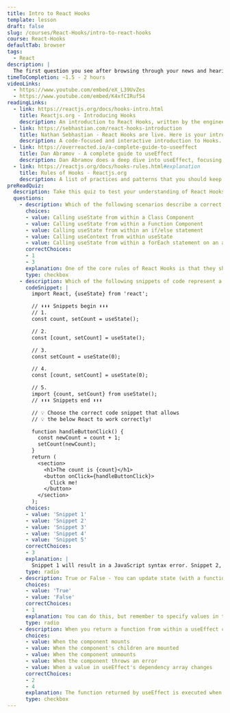 ```yaml
---
title: Intro to React Hooks
template: lesson
draft: false
slug: /courses/React-Hooks/intro-to-react-hooks
course: React-Hooks
defaultTab: browser
tags:
  - React
description: |
  The first question you see after browsing through your news and hearing conversations from your fellow engineers is what are Hooks? What can you do with Hooks? How do they compare to writing React with classes? These questions, and more, will be covered in this lesson.
timeToCompletion: ~1.5 - 2 hours
videoLinks: 
  - https://www.youtube.com/embed/eX_L39UvZes
  - https://www.youtube.com/embed/K4xfCIRuf54
readingLinks: 
  - link: https://reactjs.org/docs/hooks-intro.html
    title: Reactjs.org - Introducing Hooks
    description: An introduction to React Hooks, written by the engineers behind the features. Why did they introduce hooks? What problems do they solve? Read exactly what the engineers behind React have to say!
  - link: https://sebhastian.com/react-hooks-introduction
    title: Nathan Sebhastian - React Hooks are live. Here is your introduction.
    description: A code-focused and interactive introduction to Hooks. This introduces our first hook, useState, which allows us to maintain the state of a variable(s) within a component, similar to how "setState" in a Class Component works.
  - link: https://overreacted.io/a-complete-guide-to-useeffect
    title: Dan Abramov - A complete guide to useEffect
    description: Dan Abramov does a deep dive into useEffect, focusing on the newest principles, gotchas, and big ideas from hooks and from useEffect.
  - link: https://reactjs.org/docs/hooks-rules.html#explanation
    title: Rules of Hooks - Reactjs.org
    description: A list of practices and patterns that you should keep in mind as you begin to write code using React Hooks.
preReadQuiz:
  description: Take this quiz to test your understanding of React Hooks!
  questions: 
    - description: Which of the following scenarios describe a correct usage of the useState Hook? Check all that apply.
      choices:
      - value: Calling useState from within a Class Component
      - value: Calling useState from within a Function Component
      - value: Calling useState from within an if/else statement
      - value: Calling useContext from within useState
      - value: Calling useState from within a forEach statement on an array whose length can change
      correctChoices: 
      - 1
      - 3
      explanation: One of the core rules of React Hooks is that they should be called the same number of times between renders of a component. If a hook needs to not apply its logic if some condition is true or false, that logic should live within the hook itself (and not above it.) Class Components are not compatible with Hooks, and will cause a runtime error.
      type: checkbox
    - description: Which of the following snippets of code represent a valid implementation of useState that allows the button to function?
      codeSnippet: |
        import React, {useState} from 'react';

        // ⬇️⬇️⬇️ Snippets begin ⬇️⬇️⬇️
        // 1.
        const count, setCount = useState();

        // 2. 
        const [count, setCount] = useState();

        // 3. 
        const setCount = useState(0);

        // 4.
        const [count, setCount] = useState(0);

        // 5.
        import {count, setCount} from useState();
        // ⬆️⬆️⬆️ Snippets end ⬆️⬆️⬆️

        // 💡 Choose the correct code snippet that allows 
        // 💡 the below React to work correctly!

        function handleButtonClick() {
          const newCount = count + 1;
          setCount(newCount);
        }
        return (
          <section>
            <h1>The count is {count}</h1>
            <button onClick={handleButtonClick}>
              Click me!
            </button>
          </section>
        );
      choices:
      - value: 'Snippet 1'
      - value: 'Snippet 2'
      - value: 'Snippet 3'
      - value: 'Snippet 4'
      - value: 'Snippet 5'
      correctChoices: 
      - 3
      explanation: |
        Snippet 1 will result in a JavaScript syntax error. Snippet 2, while not incorrect, does not provide an initial value to 'useState', which will produce an initial value of 'count' as 'undefined'. When trying to increment the value in 'handleButtonClick', incrementing 'count' by one will return 'NaN'. Snippet 3 is missing an array destructuring statement, and Snippet 5 attempts to import the functionality of useState as if it could be imported, when instead it must be array-destructured. 
      type: radio
    - description: True or False - You can update state (with a function returned from useState) within a useEffect hook.
      choices:
      - value: 'True'
      - value: 'False'
      correctChoices: 
      - 1
      explanation: You can do this, but remember to specify values in the second argument to useEffect. The hook will then only run when any value in the second argument changes. If you don't, you will enter into an infinite loop (as changing the state triggers a re-render, which calls the useEffect hook.)
      type: radio
    - description: When you return a function from within a useEffect call, when does this function get executed?
      choices:
      - value: When the component mounts
      - value: When the component's children are mounted
      - value: When the component unmounts
      - value: When the component throws an error
      - value: When a value in useEffect's dependency array changes
      correctChoices: 
      - 2
      - 4
      explanation: The function returned by useEffect is executed when the component unmounts, and when it is re-rendered due to a change in dependencies.
      type: checkbox
---
```

